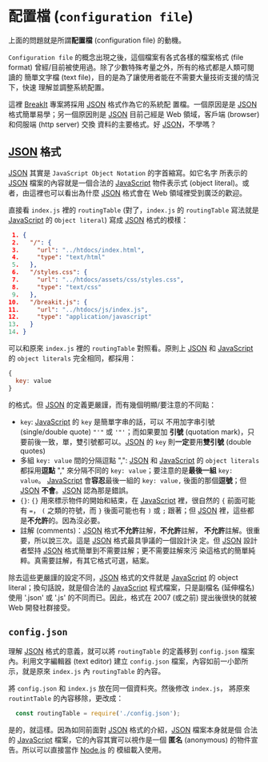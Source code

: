 <!---
  @file       config.md
  @author     Yiwei Chiao (ywchiao@gmail.com)
  @date       12/14/2018 created.
  @date       12/14/2018 last modified.
  @version    0.1.0
  @since      0.1.0
  @copyright  CC-BY, © 2018 Yiwei Chiao
-->

# 配置檔 (`configuration file`)

 上面的問題就是所謂**配置檔** (configuration file) 的動機。

 `Configuration file` 的概念出現之後，這個檔案有各式各樣的檔案格式 (file
 format) 曾經/目前被使用過。除了少數特殊考量之外，所有的格式都是人類可閱讀的
 簡單文字檔 (text file)，目的是為了讓使用者能在不需要大量技術支援的情況下，快速
 理解並調整系統配置。

 這裡 [BreakIt][breakit.js] 專案將採用 [JSON][] 格式作為它的系統配
 置檔。一個原因是是 [JSON][] 格式簡單易學；另一個原因則是 [JSON][]
 目前己經是 Web 領域，客戶端 (browser) 和伺服端 (http server) 交換
 資料的主要格式。好 [JSON][]，不學嗎？

## [JSON][] 格式

 [JSON][] 其實是 `JavaScript Object Notation` 的字首縮寫。如它名字
 所表示的 [JSON][] 檔案的內容就是一個合法的 [JavaScript][mdnJavaScript]
 物件表示式 (object literal)。或者，由這裡也可以看出為什麼 [JSON][]
 格式會在 Web 領域裡受到廣泛的歡迎。

 直接看 `index.js` 裡的 `routingTable` (對了，`index.js` 的
 `routingTable` 寫法就是 [JavaScript][mdnJavaScript] 的 `Object
 literal`) 寫成 [JSON][] 格式的模樣：

```json
 1. {
 2.   "/": {
 3.     "url": "../htdocs/index.html",
 4.     "type": "text/html"
 5.   },
 6.   "/styles.css": {
 7.     "url": "../htdocs/assets/css/styles.css",
 8.     "type": "text/css"
 9.   },
10.   "/breakit.js": {
11.     "url": "../htdocs/js/index.js",
12.     "type": "application/javascript"
13.   }
14. }
```

 可以和原來 `index.js` 裡的 `routingTable` 對照看。原則上 [JSON][] 和
 [JavaScript][mdnJavaScript] 的 `object literals` 完全相同，都採用：

```javascript
{
  key: value
}
```

 的格式。但 [JSON][] 的定義更嚴謹，而有幾個明顯/要注意的不同點：

  * `key`: [JavaScript][mdnJavaScript] 的 `key` 是簡單字串的話，可以
   不用加字串引號 (single/double quote) `"'"` 或 `'"'`；而如果要加
   **引號** (quotation mark)，只要前後一致，單，雙引號都可以。[JSON][] 的
   `key` 則**一定**要用**雙引號** (double quotes)
  * 多組 `key: value` 間的分隔逗點 ",": [JSON][] 和
   [JavaScript][mdnJavaScript] 的 `object literals` 都採用**逗點**
   "," 來分隔不同的 `key: value`；要注意的是**最後一組** `key: value`。
   [JavaScript][mdnJavaScript] 會**容忍**最後一組的 `key: value,` 後面的那個**逗號**；但 [JSON][] **不會**。[JSON][] 認為那是錯誤。
  * `{}`: `{}` 用來標示物件的開始和結束，在 [JavaScript][mdnJavaScript]
   裡，很自然的 `{` 前面可能有 `=`， `(` 之類的符號，而 `}` 後面可能也有 `)`
   或 `;` 跟著；但 [JSON][] 裡，這些都是**不允許**的。因為沒必要。
  * 註解 (comments)：[JSON][] 格式**不允許**註解，**不允許**註解，
   **不允許**註解。很重要，所以說三次。這是 [JSON][] 格式最具爭議的一個設計決
   定。但 [JSON][] 設計者堅持 [JSON][] 格式簡單到不需要註解；更不需要註解來污
   染這格式的簡單純粹。真需要註解，有其它格式可選，結案。

 除去這些更嚴謹的設定不同，[JSON][] 格式的文件就是  [JavaScript][mdnJavaScript] 的 object literal；換句話說，就是個合法的
 [JavaScript][mdnJavaScript] 程式檔案，只是副檔名 (延伸檔名) 使用 '.json'
 或 '.js' 的不同而已。因此，格式在 2007 (或之前) 提出後很快的就被 Web 開發社群接受。

## `config.json`

 理解 [JSON][] 格式的意義，就可以將 `routingTable` 的定義移到
 `config.json` 檔案內。利用文字編輯器 (text editor) 建立 `config.json` 檔案，內容如前一小節所示，就是原來 `index.js` 內 `routingTable` 的內容。

 將 `config.json` 和 `index.js` 放在同一個資料夾。然後修改 `index.js`，
 將原來 `routintTable` 的內容移除，更改成：

```javascript
  const routingTable = require('./config.json');
```

 是的，就這樣。因為如同前面對 [JSON][] 格式的介紹，[JSON][] 檔案本身就是個
 合法的 [JavaScript][mdnJavaScript] 檔案，它的內容其實可以視作是一個
 **匿名** (anonymous) 的物件宣告。所以可以直接當作 [Node.js][nodejs] 的
 模組載入使用。

[JSON]: https://www.json.org/
[breakit.js]: https://github.com/ywchiao/breakit.js
[mdnCSS]: https://developer.mozilla.org/en-US/docs/Web/CSS
[mdnHTML5]: https://developer.mozilla.org/en-US/docs/Web/Guide/HTML/HTML5
[mdnJavaScript]: https://developer.mozilla.org/zh-TW/docs/Web/JavaScript
[nodejs]: https://nodejs.org
[http_inmsg]: https://nodejs.org/api/http.html#http_class_http_incomingmessage
[scriptingLanguage]: https://en.wikipedia.org/wiki/Scripting_language
[shellScript]: https://en.wikipedia.org/wiki/Shell_script

<!-- config.md -->
